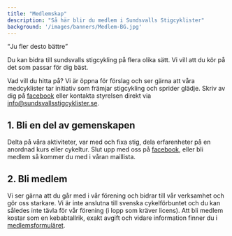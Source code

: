 ```yaml
---
title: "Medlemskap"
description: "Så här blir du medlem i Sundsvalls Stigcyklister"
background: '/images/banners/Medlem-BG.jpg'
---
```

<q>Ju fler desto bättre</q>

Du kan bidra till sundsvalls stigcykling på flera olika sätt. Vi vill att du kör på det som passar för dig bäst.

Vad vill du hitta på? Vi är öppna för förslag och ser gärna att våra medcyklister tar initiativ som främjar stigcykling och sprider glädje.
Skriv av dig på <a href="https://www.facebook.com/groups/623066914391828/" target="_blank">facebook</a> eller kontakta styrelsen direkt via <a href="mailto:info@sundsvallsstigcyklister.se">info@sundsvallsstigcyklister.se</a>.

## 1. Bli en del av gemenskapen

Delta på våra aktiviteter, var med och fixa stig, dela erfarenheter på en anordnad kurs eller cykeltur. Slut upp med oss på 
<a href="https://www.facebook.com/groups/623066914391828/" target="_blank">facebook</a>, eller bli medlem så kommer du med i våran maillista.

## 2. Bli medlem

Vi ser gärna att du går med i vår förening och bidrar till vår verksamhet och gör oss starkare.
Vi är inte anslutna till svenska cykelförbuntet och du kan således inte tävla för vår förening (i lopp som kräver licens).
Att bli medlem kostar som en kebabtallrik, exakt avgift och vidare information finner du i
<a href="https://docs.google.com/forms/d/e/1FAIpQLSdfq1ntrYsecl-5Ryb70Jo6MvnlnCaPRscEnXp1K_qh4NMJiQ/viewform?usp=sf_link" target="_blank">medlemsformuläret</a>.